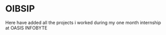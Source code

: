 # OIBSIP
Here have added all the projects i worked during my one month internship at OASIS INFOBYTE
